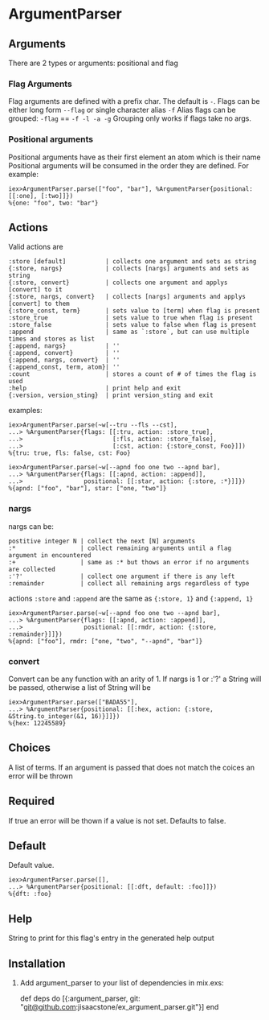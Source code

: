 # ArgumentParser

## Arguments ##

There are 2 types or arguments: positional and flag

### Flag Arguments ###

Flag arguments are defined with a prefix char. The default is `-`.
Flags can be either long form `--flag` or single character alias `-f`
Alias flags can be grouped: `-flag` == `-f -l -a -g`
Grouping only works if flags take no args.

### Positional arguments ###

Positional arguments have as their first element an atom which is their name
Positional arguments will be consumed in the order they are defined.
For example:

    iex>ArgumentParser.parse(["foo", "bar"], %ArgumentParser{positional: [[:one], [:two]]})
    %{one: "foo", two: "bar"}

## Actions ##

Valid actions are

    :store [default]           | collects one argument and sets as string
    {:store, nargs}            | collects [nargs] arguments and sets as string
    {:store, convert}          | collects one argument and applys [convert] to it
    {:store, nargs, convert}   | collects [nargs] arguments and applys [convert] to them
    {:store_const, term}       | sets value to [term] when flag is present
    :store_true                | sets value to true when flag is present
    :store_false               | sets value to false when flag is present
    :append                    | same as `:store`, but can use multiple times and stores as list
    {:append, nargs}           | ''
    {:append, convert}         | ''
    {:append, nargs, convert}  | ''
    {:append_const, term, atom}| ''
    :count                     | stores a count of # of times the flag is used
    :help                      | print help and exit
    {:version, version_sting}  | print version_sting and exit      

examples:

    iex>ArgumentParser.parse(~w[--tru --fls --cst],
    ...> %ArgumentParser{flags: [[:tru, action: :store_true],
    ...>                         [:fls, action: :store_false],
    ...>                         [:cst, action: {:store_const, Foo}]])
    %{tru: true, fls: false, cst: Foo}

    iex>ArgumentParser.parse(~w[--apnd foo one two --apnd bar],
    ...> %ArgumentParser{flags: [[:apnd, action: :append]],
    ...>                 positional: [[:star, action: {:store, :*}]]})
    %{apnd: ["foo", "bar"], star: ["one, "two"]}

### nargs ###

nargs can be:

    postitive integer N | collect the next [N] arguments
    :*                  | collect remaining arguments until a flag argument in encountered
    :+                  | same as :* but thows an error if no arguments are collected
    :'?'                | collect one argument if there is any left
    :remainder          | collect all remaining args regardless of type

actions `:store` and `:append` are the same as `{:store, 1}` and `{:append, 1}`

    iex>ArgumentParser.parse(~w[--apnd foo one two --apnd bar],
    ...> %ArgumentParser{flags: [[:apnd, action: :append]],
    ...>                 positional: [[:rmdr, action: {:store, :remainder}]]})
    %{apnd: ["foo"], rmdr: ["one, "two", "--apnd", "bar"]}

### convert ###

Convert can be any function with an arity of 1.
If nargs is 1 or :'?' a String will be passed, otherwise a list of String will be

    iex>ArgumentParser.parse(["BADA55"],
    ...> %ArgumentParser{positional: [[:hex, action: {:store, &String.to_integer(&1, 16)}]]})
    %{hex: 12245589}

## Choices ##

A list of terms. If an argument is passed that does not match the coices an error will be thrown

## Required ##

If true an error will be thown if a value is not set. Defaults to false.

## Default ##

Default value.

    iex>ArgumentParser.parse([],
    ...> %ArgumentParser{positional: [[:dft, default: :foo]]})
    %{dft: :foo}

## Help ##

String to print for this flag's entry in the generated help output

## Installation ##

  1. Add argument_parser to your list of dependencies in mix.exs:

        def deps do
          [{:argument_parser, git: "git@github.com:jisaacstone/ex_argument_parser.git"}]
        end

